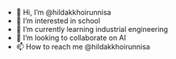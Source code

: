 - 👋 Hi, I’m @hildakkhoirunnisa
- 👀 I’m interested in school
- 🌱 I’m currently learning industrial engineering
- 💞️ I’m looking to collaborate on AI
- 📫 How to reach me @hildakkhoirunnisa

<!---
hildakkhoirunnisa/hildakkhoirunnisa is a ✨ special ✨ repository because its `README.md` (this file) appears on your GitHub profile.
You can click the Preview link to take a look at your changes.
--->
